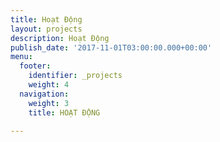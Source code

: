 ```yaml
---
title: Hoạt Động
layout: projects
description: Hoạt Động
publish_date: '2017-11-01T03:00:00.000+00:00'
menu:
  footer:
    identifier: _projects
    weight: 4
  navigation:
    weight: 3
    title: HOẠT ĐỘNG

---
```

